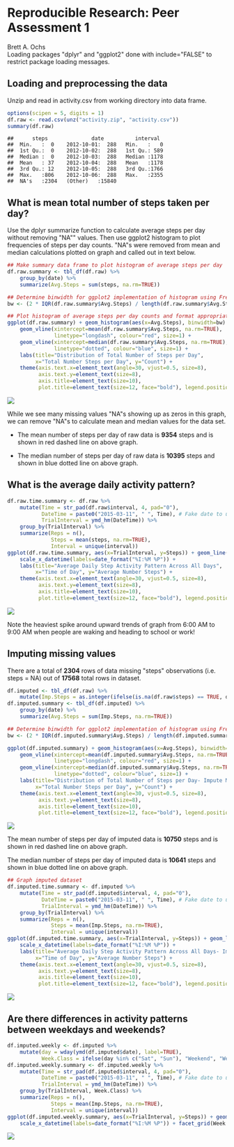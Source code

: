 # Reproducible Research: Peer Assessment 1
Brett A. Ochs  
Loading packages "dplyr" and "ggplot2" done with include="FALSE" to restrict package loading messages.

## Loading and preprocessing the data


Unzip and read in activity.csv from working directory into data frame.


```r
options(scipen = 5, digits = 1)
df.raw <- read.csv(unz("activity.zip", "activity.csv"))
summary(df.raw)
```

```
##      steps              date          interval   
##  Min.   :  0    2012-10-01:  288   Min.   :   0  
##  1st Qu.:  0    2012-10-02:  288   1st Qu.: 589  
##  Median :  0    2012-10-03:  288   Median :1178  
##  Mean   : 37    2012-10-04:  288   Mean   :1178  
##  3rd Qu.: 12    2012-10-05:  288   3rd Qu.:1766  
##  Max.   :806    2012-10-06:  288   Max.   :2355  
##  NA's   :2304   (Other)   :15840
```

## What is mean total number of steps taken per day?

Use the dplyr summarize function to calculate average steps per day without removing "NA"" values. Then use ggplot2 histogram to plot frequencies of steps per day counts. "NA"s were removed from mean and median calculations plotted on graph and called out in text below.


```r
## Make summary data frame to plot histogram of average steps per day
df.raw.summary <- tbl_df(df.raw) %>%
    group_by(date) %>%
    summarize(Avg.Steps = sum(steps, na.rm=TRUE))

## Determine binwidth for ggplot2 implementation of histogram using Freedman-Diaconis rule
bw <- (2 * IQR(df.raw.summary$Avg.Steps) / length(df.raw.summary$Avg.Steps)^(1/3))

## Plot histogram of average steps per day counts and format appropriately
ggplot(df.raw.summary) + geom_histogram(aes(x=Avg.Steps), binwidth=bw) + 
    geom_vline(xintercept=mean(df.raw.summary$Avg.Steps, na.rm=TRUE), 
               linetype="longdash", colour="red", size=1) +
    geom_vline(xintercept=median(df.raw.summary$Avg.Steps, na.rm=TRUE), 
               linetype="dotted", colour="blue", size=1) + 
    labs(title="Distribution of Total Number of Steps per Day", 
         x="Total Number Steps per Day", y="Count") + 
    theme(axis.text.x=element_text(angle=30, vjust=0.5, size=8),
          axis.text.y=element_text(size=8),
          axis.title=element_text(size=10),
          plot.title=element_text(size=12, face="bold"), legend.position="bottom")
```

![](PA1_template_files/figure-html/TotalStepNumber-1.png)

While we see many missing values "NA"s showing up as zeros in this graph, we can remove "NA"s to calculate mean and median values for the data set.

- The mean number of steps per day of raw data is **9354** steps and is shown in red dashed line on above graph.

- The median number of steps per day of raw data is **10395** steps and shown in blue dotted line on above graph.

## What is the average daily activity pattern?


```r
df.raw.time.summary <- df.raw %>%
    mutate(Time = str_pad(df.raw$interval, 4, pad="0"),
           DateTime = paste0("2015-03-11", " ", Time), # Fake date to use lubridate
           TrialInterval = ymd_hm(DateTime)) %>% 
    group_by(TrialInterval) %>%
    summarize(Reps = n(),
              Steps = mean(steps, na.rm=TRUE),
              Interval = unique(interval))
ggplot(df.raw.time.summary, aes(x=TrialInterval, y=Steps)) + geom_line() + 
    scale_x_datetime(labels=date_format("%I:%M %P")) +
    labs(title="Average Daily Step Activity Pattern Across All Days", 
         x="Time of Day", y="Average Number Steps") + 
    theme(axis.text.x=element_text(angle=30, vjust=0.5, size=8),
          axis.text.y=element_text(size=8),
          axis.title=element_text(size=10),
          plot.title=element_text(size=12, face="bold"), legend.position="bottom")
```

![](PA1_template_files/figure-html/AverageDailyActivityPattern-1.png)

Note the heaviest spike around upward trends of graph from 6:00 AM to 9:00 AM when people are waking and heading to school or work!

## Imputing missing values

There are a total of **$2304$** rows of data missing "steps" observations (i.e. steps = NA) out of **$17568$** total rows in dataset.


```r
df.imputed <- tbl_df(df.raw) %>%
    mutate(Imp.Steps = as.integer(ifelse(is.na(df.raw$steps) == TRUE, df.raw.time.summary$Steps[df.raw.time.summary$Interval %in% df.raw$interval], df.raw$steps)))
df.imputed.summary <- tbl_df(df.imputed) %>%
    group_by(date) %>%
    summarize(Avg.Steps = sum(Imp.Steps, na.rm=TRUE))
```


```r
## Determine binwidth for ggplot2 implementation of histogram using Freedman-Diaconis rule
bw <- (2 * IQR(df.imputed.summary$Avg.Steps) / length(df.imputed.summary$Avg.Steps)^(1/3))

ggplot(df.imputed.summary) + geom_histogram(aes(x=Avg.Steps), binwidth=bw) + 
    geom_vline(xintercept=mean(df.imputed.summary$Avg.Steps, na.rm=TRUE), 
               linetype="longdash", colour="red", size=1) +
    geom_vline(xintercept=median(df.imputed.summary$Avg.Steps, na.rm=TRUE), 
               linetype="dotted", colour="blue", size=1) +
    labs(title="Distribution of Total Number of Steps per Day- Impute Missing Values", 
         x="Total Number Steps per Day", y="Count") + 
    theme(axis.text.x=element_text(angle=30, vjust=0.5, size=8),
          axis.text.y=element_text(size=8),
          axis.title=element_text(size=10),
          plot.title=element_text(size=12, face="bold"), legend.position="bottom")
```

![](PA1_template_files/figure-html/TotalStepNumberImpute-1.png)

The mean number of steps per day of imputed data is **10750** steps and is shown in red dashed line on above graph.

The median number of steps per day of imputed data is **10641** steps and shown in blue dotted line on above graph.


```r
## Graph imputed dataset
df.imputed.time.summary <- df.imputed %>%
    mutate(Time = str_pad(df.imputed$interval, 4, pad="0"),
           DateTime = paste0("2015-03-11", " ", Time), # Fake date to use lubridate
           TrialInterval = ymd_hm(DateTime)) %>% 
    group_by(TrialInterval) %>%
    summarize(Reps = n(),
              Steps = mean(Imp.Steps, na.rm=TRUE),
              Interval = unique(interval))
ggplot(df.imputed.time.summary, aes(x=TrialInterval, y=Steps)) + geom_line() + 
    scale_x_datetime(labels=date_format("%I:%M %P")) +
    labs(title="Average Daily Step Activity Pattern Across All Days- Impute Missing Values", 
         x="Time of Day", y="Average Number Steps") + 
    theme(axis.text.x=element_text(angle=30, vjust=0.5, size=8),
          axis.text.y=element_text(size=8),
          axis.title=element_text(size=10),
          plot.title=element_text(size=12, face="bold"), legend.position="bottom")
```

![](PA1_template_files/figure-html/AverageDailyActivityPatternImpute-1.png)

## Are there differences in activity patterns between weekdays and weekends?


```r
df.imputed.weekly <- df.imputed %>%
    mutate(day = wday(ymd(df.imputed$date), label=TRUE),
           Week.Class = ifelse(day %in% c("Sat", "Sun"), "Weekend", "Weekday"))
df.imputed.weekly.summary <- df.imputed.weekly %>%
    mutate(Time = str_pad(df.imputed$interval, 4, pad="0"),
           DateTime = paste0("2015-03-11", " ", Time), # Fake date to use lubridate
           TrialInterval = ymd_hm(DateTime)) %>% 
    group_by(TrialInterval, Week.Class) %>%
    summarize(Reps = n(),
              Steps = mean(Imp.Steps, na.rm=TRUE),
              Interval = unique(interval))
ggplot(df.imputed.weekly.summary, aes(x=TrialInterval, y=Steps)) + geom_line() + 
    scale_x_datetime(labels=date_format("%I:%M %P")) + facet_grid(Week.Class ~ .)
```

![](PA1_template_files/figure-html/ActivityPatternDifferenceWeekendVsWeekday-1.png)
